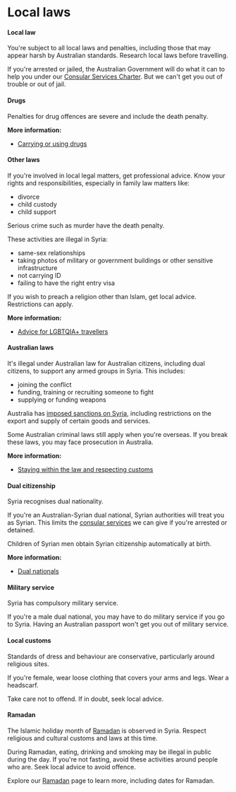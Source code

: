 # Local laws

#### Local law

You're subject to all local laws and penalties, including those that may appear harsh by Australian standards. Research local laws before travelling.

If you're arrested or jailed, the Australian Government will do what it can to help you under our [Consular Services Charter](/consular-services/consular-services-charter "Consular Services Charter"). But we can't get you out of trouble or out of jail.

#### Drugs

Penalties for drug offences are severe and include the death penalty.

**More information:**

* [Carrying or using drugs](/before-you-go/laws/drugs "Carrying or using drugs")

#### Other laws

If you're involved in local legal matters, get professional advice. Know your rights and responsibilities, especially in family law matters like:

* divorce
* child custody
* child support

Serious crime such as murder have the death penalty.

These activities are illegal in Syria:

* same-sex relationships
* taking photos of military or government buildings or other sensitive infrastructure
* not carrying ID
* failing to have the right entry visa

If you wish to preach a religion other than Islam, get local advice. Restrictions can apply.

**More information:**

* [Advice for LGBTQIA+ travellers](/before-you-go/who-you-are/LGBTQIA "Advice for LGBTQIA+ travellers")

#### Australian laws

It's illegal under Australian law for Australian citizens, including dual citizens, to support any armed groups in Syria. This includes:

* joining the conflict
* funding, training or recruiting someone to fight
* supplying or funding weapons

Australia has [imposed sanctions on Syria](https://www.dfat.gov.au/international-relations/security/sanctions/sanctions-regimes/syria-sanctions-regime), including restrictions on the export and supply of certain goods and services.

Some Australian criminal laws still apply when you're overseas. If you break these laws, you may face prosecution in Australia.

**More information:**

* [Staying within the law and respecting customs](/before-you-go/laws "Staying within the law")

#### Dual citizenship

Syria recognises dual nationality.

If you're an Australian-Syrian dual national, Syrian authorities will treat you as Syrian. This limits the [consular services](https://www.smartraveller.gov.au/consular-services/consular-services-charter) we can give if you're arrested or detained.

Children of Syrian men obtain Syrian citizenship automatically at birth.

**More information:**

* [Dual nationals](/before-you-go/who-you-are/dual-nationals "Advice for dual nationals")

#### Military service

Syria has compulsory military service.

If you're a male dual national, you may have to do military service if you go to Syria. Having an Australian passport won't get you out of military service.

#### Local customs

Standards of dress and behaviour are conservative, particularly around religious sites.

If you're female, wear loose clothing that covers your arms and legs. Wear a headscarf.

Take care not to offend. If in doubt, seek local advice.

#### Ramadan

The Islamic holiday month of [Ramadan](/before-you-go/major-events/ramadan "Ramadan") is observed in Syria. Respect religious and cultural customs and laws at this time.

During Ramadan, eating, drinking and smoking may be illegal in public during the day. If you're not fasting, avoid these activities around people who are. Seek local advice to avoid offence.

Explore our [Ramadan](/before-you-go/major-events/ramadan "Ramadan") page to learn more, including dates for Ramadan.